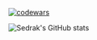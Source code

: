
[![codewars](https://www.codewars.com/users/setojan/badges/large)](https://www.codewars.com/users/setojan)   


![Sedrak's GitHub stats](https://github-readme-stats.vercel.app/api?username=setojan&show_icons=true&theme=tokyonight)

